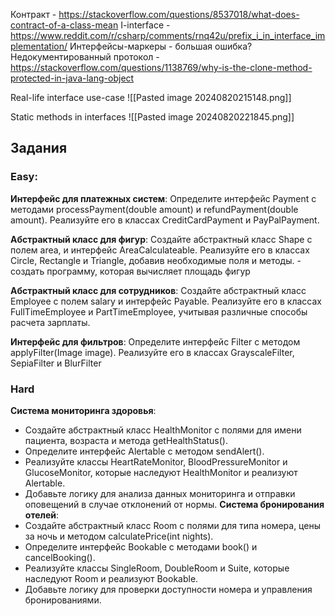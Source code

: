 Контракт - https://stackoverflow.com/questions/8537018/what-does-contract-of-a-class-mean
I-interface - https://www.reddit.com/r/csharp/comments/rnq42u/prefix_i_in_interface_implementation/
Интерфейсы-маркеры - большая ошибка? Недокументированный протокол - https://stackoverflow.com/questions/1138769/why-is-the-clone-method-protected-in-java-lang-object

Real-life interface use-case
![[Pasted image 20240820215148.png]]

Static methods in interfaces
![[Pasted image 20240820221845.png]]



























## Задания

### Easy:

**Интерфейс для платежных систем**: Определите интерфейс Payment с методами processPayment(double amount) и refundPayment(double amount). Реализуйте его в классах CreditCardPayment и PayPalPayment.

**Абстрактный класс для фигур**: Создайте абстрактный класс Shape с полем area, и интерфейс AreaCalculateable. Реализуйте его в классах Circle, Rectangle и Triangle, добавив необходимые поля и методы. - создать программу, которая вычисляет площадь фигур

**Абстрактный класс для сотрудников**: Создайте абстрактный класс Employee с полем salary и интерфейс Payable. Реализуйте его в классах FullTimeEmployee и PartTimeEmployee, учитывая различные способы расчета зарплаты.

**Интерфейс для фильтров**: Определите интерфейс Filter с методом applyFilter(Image image). Реализуйте его в классах GrayscaleFilter, SepiaFilter и BlurFilter

### Hard

**Система мониторинга здоровья**:
   - Создайте абстрактный класс HealthMonitor с полями для имени пациента, возраста и метода getHealthStatus().
   - Определите интерфейс Alertable с методом sendAlert().
   - Реализуйте классы HeartRateMonitor, BloodPressureMonitor и GlucoseMonitor, которые наследуют HealthMonitor и реализуют Alertable. 
   - Добавьте логику для анализа данных мониторинга и отправки оповещений в случае отклонений от нормы.
**Система бронирования отелей**:
- Создайте абстрактный класс Room с полями для типа номера, цены за ночь и методом calculatePrice(int nights).
- Определите интерфейс Bookable с методами book() и cancelBooking().
- Реализуйте классы SingleRoom, DoubleRoom и Suite, которые наследуют Room и реализуют Bookable.
- Добавьте логику для проверки доступности номера и управления бронированиями.